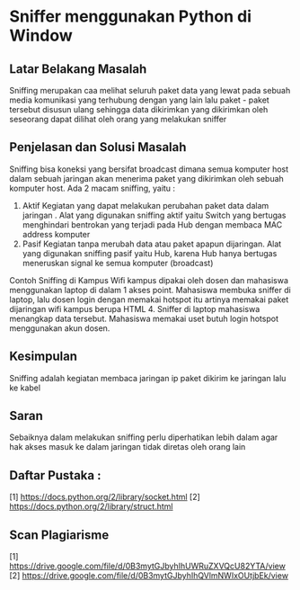 # Sniffer menggunakan Python di Window

## Latar Belakang Masalah 
Sniffing merupakan caa melihat seluruh paket data yang lewat pada sebuah media komunikasi yang terhubung dengan yang lain lalu paket - paket tersebut disusun ulang sehingga data dikirimkan yang dikirimkan oleh seseorang dapat dilihat oleh orang yang melakukan sniffer

## Penjelasan dan Solusi Masalah
Sniffing bisa koneksi yang bersifat broadcast dimana semua komputer host dalam sebuah jaringan akan menerima paket yang dikirimkan oleh sebuah komputer host. Ada 2 macam sniffing, yaitu :
1. Aktif
Kegiatan yang dapat melakukan perubahan paket data dalam jaringan . Alat yang digunakan sniffing aktif yaitu Switch yang bertugas menghindari bentrokan yang terjadi pada Hub dengan membaca MAC address komputer
2. Pasif
Kegiatan tanpa merubah data atau paket apapun dijaringan. Alat yang digunakan sniffing pasif yaitu Hub, karena Hub hanya bertugas meneruskan signal ke semua komputer (broadcast)

Contoh Sniffing di Kampus
Wifi kampus dipakai oleh dosen dan mahasiswa menggunakan laptop di dalam 1 akses point. Mahasiswa membuka sniffer di laptop, lalu dosen login dengan memakai hotspot itu artinya memakai paket dijaringan wifi kampus berupa HTML 4. Sniffer di laptop mahasiswa menangkap data tersebut. Mahasiswa memakai uset butuh login hotspot menggunakan akun dosen.

## Kesimpulan 
Sniffing adalah kegiatan membaca jaringan  ip paket dikirim ke jaringan lalu ke kabel

## Saran
Sebaiknya dalam melakukan sniffing perlu diperhatikan lebih dalam agar hak akses masuk ke dalam jaringan tidak diretas oleh orang lain

## Daftar Pustaka :
[1] https://docs.python.org/2/library/socket.html
[2] https://docs.python.org/2/library/struct.html

## Scan Plagiarisme
[1] https://drive.google.com/file/d/0B3mytGJbyhIhUWRuZXVQcU82YTA/view <br>
[2] https://drive.google.com/file/d/0B3mytGJbyhIhQVlmNWIxOUtjbEk/view